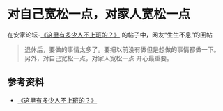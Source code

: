 # 对自己宽松一点，对家人宽松一点

在安家论坛-[《这里有多少人不上班的？》](http://www.anjia818.win/forum.php?mod=viewthread&tid=245010&extra=page%3D2&page=2) 的帖子中，网友“生生不息”的回帖

> 退休后，要做的事情太多了。要把以前没有做但是想做的事情都做一下。
> 另外，对自己宽松一点，对家人宽松一点 开心最重要。

## 参考资料
* [《这里有多少人不上班的？》](http://www.anjia818.win/forum.php?mod=viewthread&tid=245010&extra=page%3D2&page=2)
